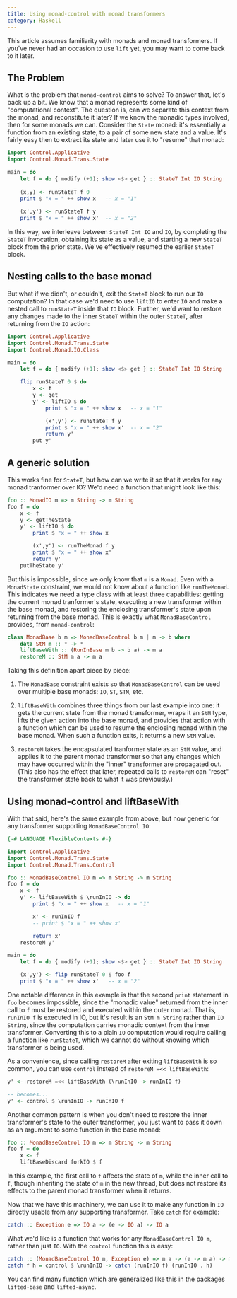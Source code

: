 ```yaml
---
title: Using monad-control with monad transformers
category: Haskell
---
```


This article assumes familiarity with monads and monad transformers.  If
you've never had an occasion to use `lift` yet, you may want to come back to
it later.

## The Problem

What is the problem that `monad-control` aims to solve?  To answer that, let's
back up a bit.  We know that a monad represents some kind of "computational
context".  The question is, can we separate this context from the monad, and
reconstitute it later?  If we know the monadic types involved, then for some
monads we can.  Consider the `State` monad: it's essentially a function from
an existing state, to a pair of some new state and a value.  It's fairly easy
then to extract its state and later use it to "resume" that monad:

``` haskell
import Control.Applicative
import Control.Monad.Trans.State

main = do
    let f = do { modify (+1); show <$> get } :: StateT Int IO String
    
    (x,y) <- runStateT f 0
    print $ "x = " ++ show x   -- x = "1"
    
    (x',y') <- runStateT f y
    print $ "x = " ++ show x'  -- x = "2"
```

In this way, we interleave between `StateT Int IO` and `IO`, by completing the
`StateT` invocation, obtaining its state as a value, and starting a new
`StateT` block from the prior state.  We've effectively resumed the earlier
`StateT` block.

## Nesting calls to the base monad

But what if we didn't, or couldn't, exit the `StateT` block to run our `IO`
computation?  In that case we'd need to use `liftIO` to enter `IO` and make a
nested call to `runStateT` inside that `IO` block.  Further, we'd want to
restore any changes made to the inner `StateT` within the outer `StateT`,
after returning from the `IO` action:

``` haskell
import Control.Applicative
import Control.Monad.Trans.State
import Control.Monad.IO.Class

main = do
    let f = do { modify (+1); show <$> get } :: StateT Int IO String

    flip runStateT 0 $ do
        x <- f
        y <- get
        y' <- liftIO $ do
            print $ "x = " ++ show x   -- x = "1"

            (x',y') <- runStateT f y
            print $ "x = " ++ show x'  -- x = "2"
            return y'
        put y'
```

## A generic solution

This works fine for `StateT`, but how can we write it so that it works for any
monad tranformer over IO?  We'd need a function that might look like this:

``` haskell
foo :: MonadIO m => m String -> m String
foo f = do
    x <- f
    y <- getTheState
    y' <- liftIO $ do
        print $ "x = " ++ show x

        (x',y') <- runTheMonad f y
        print $ "x = " ++ show x'
        return y'
    putTheState y'
```

But this is impossible, since we only know that `m` is a `Monad`.  Even with a
`MonadState` constraint, we would not know about a function like
`runTheMonad`.  This indicates we need a type class with at least three
capabilities: getting the current monad tranformer's state, executing a new
transformer within the base monad, and restoring the enclosing transformer's
state upon returning from the base monad.  This is exactly what
`MonadBaseControl` provides, from `monad-control`:

``` haskell
class MonadBase b m => MonadBaseControl b m | m -> b where
    data StM m :: * -> *
    liftBaseWith :: (RunInBase m b -> b a) -> m a
    restoreM :: StM m a -> m a
```

Taking this definition apart piece by piece:

1. The `MonadBase` constraint exists so that `MonadBaseControl` can be used
   over multiple base monads: `IO`, `ST`, `STM`, etc.

2. `liftBaseWith` combines three things from our last example into one: it
   gets the current state from the monad transformer, wraps it an `StM` type,
   lifts the given action into the base monad, and provides that action with a
   function which can be used to resume the enclosing monad within the base
   monad.  When such a function exits, it returns a new `StM` value.
   
3. `restoreM` takes the encapsulated tranformer state as an `StM` value, and
   applies it to the parent monad transformer so that any changes which may
   have occurred within the "inner" transformer are propagated out.  (This
   also has the effect that later, repeated calls to `restoreM` can "reset"
   the transformer state back to what it was previously.)

## Using monad-control and liftBaseWith

With that said, here's the same example from above, but now generic for any
transformer supporting `MonadBaseControl IO`:

``` haskell
{-# LANGUAGE FlexibleContexts #-}

import Control.Applicative
import Control.Monad.Trans.State
import Control.Monad.Trans.Control

foo :: MonadBaseControl IO m => m String -> m String
foo f = do
    x <- f
    y' <- liftBaseWith $ \runInIO -> do
        print $ "x = " ++ show x   -- x = "1"

        x' <- runInIO f
        -- print $ "x = " ++ show x'

        return x'
    restoreM y'

main = do
    let f = do { modify (+1); show <$> get } :: StateT Int IO String

    (x',y') <- flip runStateT 0 $ foo f
    print $ "x = " ++ show x'   -- x = "2"
```

One notable difference in this example is that the second `print` statement in
`foo` becomes impossible, since the "monadic value" returned from the inner
call to `f` must be restored and executed within the outer monad.  That is,
`runInIO f` is executed in IO, but it's result is an `StM m String` rather
than `IO String`, since the computation carries monadic context from the inner
transformer.  Converting this to a plain `IO` computation would require
calling a function like `runStateT`, which we cannot do without knowing which
transformer is being used.

As a convenience, since calling `restoreM` after exiting `liftBaseWith` is so
common, you can use `control` instead of `restoreM =<< liftBaseWith`:

``` haskell
y' <- restoreM =<< liftBaseWith (\runInIO -> runInIO f)

-- becomes...
y' <- control $ \runInIO -> runInIO f
```

Another common pattern is when you don't need to restore the inner
transformer's state to the outer transformer, you just want to pass it down as
an argument to some function in the base monad:

``` haskell
foo :: MonadBaseControl IO m => m String -> m String
foo f = do
    x <- f
    liftBaseDiscard forkIO $ f
```

In this example, the first call to `f` affects the state of `m`, while the
inner call to `f`, though inheriting the state of `m` in the new thread, but
does not restore its effects to the parent monad transformer when it returns.

Now that we have this machinery, we can use it to make any function in `IO`
directly usable from any supporting transformer.  Take `catch` for example:

``` haskell
catch :: Exception e => IO a -> (e -> IO a) -> IO a
```

What we'd like is a function that works for any `MonadBaseControl IO m`,
rather than just `IO`.  With the `control` function this is easy:

``` haskell
catch :: (MonadBaseControl IO m, Exception e) => m a -> (e -> m a) -> m a
catch f h = control $ \runInIO -> catch (runInIO f) (runInIO . h)
```

You can find many function which are generalized like this in the packages
`lifted-base` and `lifted-async`.
